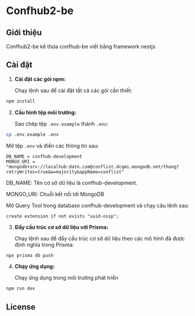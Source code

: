 # Confhub2-be

## Giới thiệu

Confhub2-be kế thừa confhub-be viết bằng framework nestjs

## Cài đặt

1. **Cài đặt các gói npm:**

   Chạy lệnh sau để cài đặt tất cả các gói cần thiết:

```bash
npm install
```

2. **Cấu hình tệp môi trường:**

   Sao chép tệp `.env.example` thành `.env`:

```bash
cp .env.example .env
```

Mở tệp `.env` và điền các thông tin sau:

```
DB_NAME = confhub-development
MONGO_URI = "mongodb+srv://localhub:datn.com@conflist.dcqmi.mongodb.net/thang?retryWrites=true&w=majority&appName=conflist"
```

DB_NAME: Tên cơ sở dữ liệu là confhub-development.

MONGO_URI: Chuỗi kết nối tới MongoDB

Mở Query Tool trong database confhub-development và chạy câu lệnh sau:

`create extension if not exists "uuid-ossp";`

3. **Đẩy cấu trúc cơ sở dữ liệu với Prisma:**

   Chạy lệnh sau để đẩy cấu trúc cơ sở dữ liệu theo các mô hình đã được định nghĩa trong Prisma:

```bash
npx prisma db push
```

4. **Chạy ứng dụng:**

   Chạy ứng dụng trong môi trường phát triển

```bash
npm run dev
```

## License
